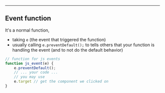 <hr class="sl">

## Event function

It's a normal function,

* taking `e` (the event that triggered the function)
* usually calling `e.preventDefault();` to tells others that your function is handling the event (and to not do the default behavior)

```js
// function for js events
function js_event(e) {
    e.preventDefault();
    // ... your code ...
    // you may use
    e.target // get the component we clicked on
}
```